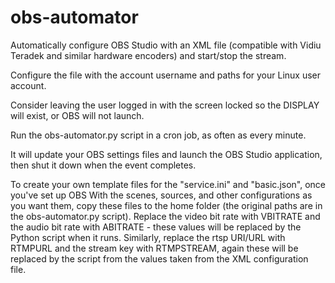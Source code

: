 # obs-automator

Automatically configure OBS Studio with an XML file (compatible with Vidiu Teradek and similar hardware encoders) and start/stop the stream.

Configure the file with the account username and paths for your Linux user account.

Consider leaving the user logged in with the screen locked so the DISPLAY will exist, or OBS will not launch.

Run the obs-automator.py script in a cron job, as often as every minute.

It will update your OBS settings files and launch the OBS Studio application, then shut it down when the event completes.

To create your own template files for the "service.ini" and "basic.json", once you've set up OBS With the scenes, sources, and other configurations as you want them, copy these files to the home folder (the original paths are in the obs-automator.py script).  Replace the video bit rate with VBITRATE and the audio bit rate with ABITRATE - these values will be replaced by the Python script when it runs.  Similarly, replace the rtsp URI/URL with RTMPURL and the stream key with RTMPSTREAM, again these will be replaced by the script from the values taken from the XML configuration file.
